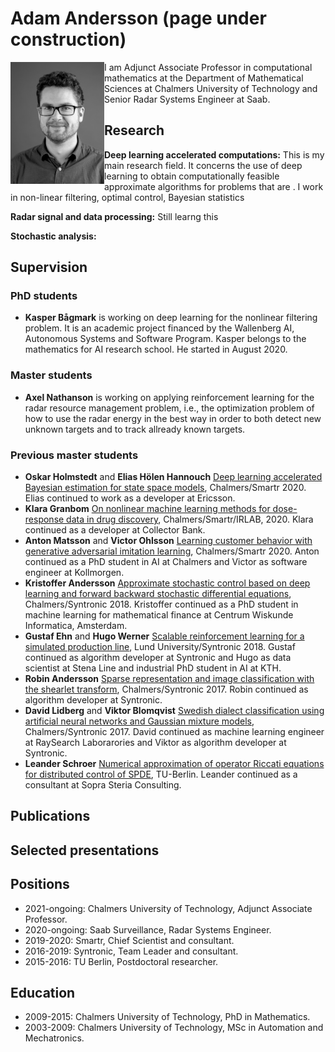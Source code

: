 # Adam Andersson (page under construction)

<img align = "left" src="adamandersson.jpg" width="150">

I am Adjunct Associate Professor in computational mathematics at the Department of Mathematical Sciences at Chalmers University of Technology and Senior Radar Systems Engineer at Saab. 

## Research

**Deep learning accelerated computations:** This is my main research field. It concerns the use of deep learning to obtain computationally feasible approximate algorithms for problems that are . I work in non-linear filtering, optimal control, Bayesian statistics 

**Radar signal and data processing:** Still learng this

**Stochastic analysis:** 

## Supervision

### PhD students

- **Kasper Bågmark** is working on deep learning for the nonlinear filtering problem. It is an academic project financed by the Wallenberg AI, Autonomous Systems and Software Program. Kasper belongs to the mathematics for AI research school. He started in August 2020.

### Master students

- **Axel Nathanson** is working on applying reinforcement learning for the radar resource management problem, i.e., the optimization problem of how to use the radar energy in the best way in order to both detect new unknown targets and to track allready known targets. 

### Previous master students

- **Oskar Holmstedt** and **Elias Hölen Hannouch** [Deep learning accelerated Bayesian estimation for state space models](https://odr.chalmers.se/bitstream/20.500.12380/301661/1/Master_s_Thesis_Elias_Oskar_.pdf), Chalmers/Smartr 2020. Elias continued to work as a developer at Ericsson.
- **Klara Granbom** [On nonlinear machine learning methods for dose-response data in drug discovery](https://odr.chalmers.se/bitstream/20.500.12380/300963/1/Klara_Granbom_Master_Thesis.pdf), Chalmers/Smartr/IRLAB, 2020. Klara continued as a developer at Collector Bank. 
- **Anton Matsson** and **Victor Ohlsson** [Learning customer behavior with generative adversarial imitation learning](https://odr.chalmers.se/bitstream/20.500.12380/301319/1/Matsson_Olsson_2020.pdf), Chalmers/Smartr 2020. Anton continued as a PhD student in AI at Chalmers and Victor as software engineer at Kollmorgen.
- **Kristoffer Andersson** [Approximate stochastic control based on deep learning and forward backward stochastic differential equations](https://odr.chalmers.se/bitstream/20.500.12380/256458/1/256458.pdf), Chalmers/Syntronic 2018. Kristoffer continued as a PhD student in machine learning for mathematical finance at Centrum Wiskunde Informatica, Amsterdam.
- **Gustaf Ehn** and **Hugo Werner** [Scalable reinforcement learning for a simulated production line](https://lup.lub.lu.se/student-papers/search/publication/8936610), Lund University/Syntronic 2018. Gustaf continued as algorithm developer at Syntronic and Hugo as data scientist at Stena Line and industrial PhD student in AI at KTH.
- **Robin Andersson** [Sparse representation and image classification with the shearlet transform](https://odr.chalmers.se/bitstream/20.500.12380/251854/1/251854.pdf), Chalmers/Syntronic 2017. Robin continued as algorithm developer at Syntronic.
- **David Lidberg** and **Viktor Blomqvist** [Swedish dialect classification using artificial neural networks and Gaussian mixture models](https://odr.chalmers.se/bitstream/20.500.12380/251852/1/251852.pdf), Chalmers/Syntronic 2017. David continued as machine learning engineer at RaySearch Laborarories and Viktor as algorithm developer at Syntronic.
- **Leander Schroer** [Numerical approximation of operator Riccati equations for distributed control of SPDE](Leander_Official.pdf), TU-Berlin. Leander continued as a consultant at Sopra Steria Consulting.


## Publications

## Selected presentations

## Positions

- 2021-ongoing:  Chalmers University of Technology, Adjunct Associate Professor.
- 2020-ongoing:  Saab Surveillance, Radar Systems Engineer.
- 2019-2020: Smartr, Chief Scientist and consultant.
- 2016-2019: Syntronic, Team Leader and consultant.
- 2015-2016: TU Berlin, Postdoctoral researcher.

## Education
- 2009-2015: Chalmers University of Technology, PhD in Mathematics. 
- 2003-2009: Chalmers University of Technology, MSc in Automation and Mechatronics. 



<!---

### Markdown

Markdown is a lightweight and easy-to-use syntax for styling your writing. It includes conventions for

```markdown
Syntax highlighted code block

# Header 1
## Header 2
### Header 3

- Bulleted
- List

1. Numbered
2. List

**Bold** and _Italic_ and `Code` text

[Link](url) and ![Image](src)
```

For more details see [GitHub Flavored Markdown](https://guides.github.com/features/mastering-markdown/).

### Jekyll Themes

Your Pages site will use the layout and styles from the Jekyll theme you have selected in your [repository settings](https://github.com/kadamandersson/kadamandersson.github.io/settings). The name of this theme is saved in the Jekyll `_config.yml` configuration file.

### Support or Contact

Having trouble with Pages? Check out our [documentation](https://docs.github.com/categories/github-pages-basics/) or [contact support](https://support.github.com/contact) and we’ll help you sort it out.

-->
